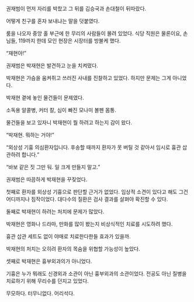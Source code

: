 권재범이 먼저 자리를 박찼고 그 뒤를 김승국과 손대철이 뒤따랐다.

어떻게 친구를 혼자 보내냐는 말을 덧붙였다.

룸을 나오자 중앙 홀 부근에 한 무리의 사람들이 몰려 있었다. 식당 직원은 물론이요, 손님들, 119까지 한데 모인 현장은 시장터를 방불케 했다.

“재현아!”

권재범은 박재현은 발견하고 눈을 치켜떴다.

박재현은 가슴을 움켜쥐고 쓰러진 사내를 진찰하고 있었다. 하지만 문제는 그게 아니었다.

박재현 곁에 놓인 물건들이 문제였다.

소독용 알콜병, 커터 칼, 심이 빠진 모나미 볼펜 몸통.

물건들을 보고 있자니 박재현이 뭘 하려고 하는지 감이 왔다.

“박재현. 뭐하는 거야!”

“외상성 기흉 의심환자입니다. 후송할 때까지 환자가 못 버틸 것 같아서 임시로 흉관 삽관하려 합니다.”

“바보 같은 짓 그만 둬. 일 크게 만들지 말고.”

권재범은 따끔하게 박재현을 꾸짖었다.

첫째로 환자를 외상성 기흉으로 판단할 근거가 없었다. 임상적 소견이 있다고 해도 그건 어디까지나 짐작이었다. 대다수의 질환은 검사 결과를 살펴야 확진할 수 있다.

둘째로 박재현이 하려는 처치에 문제가 많았다.

박재현은 영화나 드라마, 만화를 많이 봤는지 비상식적인 치료를 시도하려 했다.

흉관 삽관 세트도 없이 야매로 치료한다한들 효과가 있을까.

박재현의 처치는 오히려 환자의 목숨을 위협할 가능성이 높았다.

셋째로 박재현은 흉부외과의가 아니었다.

기흉은 누가 뭐래도 신경외과 소관이 아닌 흉부외과의 소관이었다. 전공도 아닌 질병을 치료하기 위해 무리수를 던지고 있었다.

무모하다. 터무니없다. 어리석다.